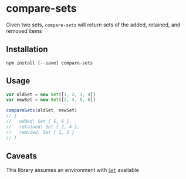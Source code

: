 # compare-sets

Given two sets, `compare-sets` will return sets of the added, retained, and removed items

## Installation

```
npm install [--save] compare-sets
```

## Usage

```javascript
var oldSet = new Set([1, 2, 3, 4])
var newSet = new Set([2, 4, 5, 6])

compareSets(oldSet, newSet)
// {
//   added: Set { 5, 6 },
//   retained: Set { 2, 4 },
//   remvoed: Set { 1, 3 }
// }
```

## Caveats

This library assumes an environment with [`Set`](https://developer.mozilla.org/en-US/docs/Web/JavaScript/Reference/Global_Objects/Set) available
